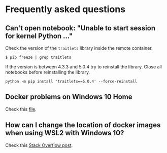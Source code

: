 # Frequently asked questions

## Can't open notebook: "Unable to start session for kernel Python ..."
Check the version of the `traitlets` library inside the remote container.
```
$ pip freeze | grep traitlets
```
If the version is between 4.3.3 and 5.0.4 try to reinstall the library. Close all notebooks before reinstalling the library.
```
python -m pip install 'traitlets==5.0.4' --force-reinstall
```

## Docker problems on Windows 10 Home

Check this [file](docker_on_windows.md).

## How can I change the location of docker images when using WSL2 with Windows 10?

Check this [Stack Overflow post](https://stackoverflow.com/questions/62441307/how-can-i-change-the-location-of-docker-images-when-using-wsl2-with-windows-10-h).
